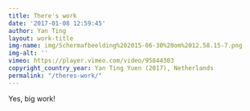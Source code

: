 ```yaml
---
title: There's work
date: '2017-01-08 12:59:45'
author: Yan Ting
layout: work-title
img-name: img/Schermafbeelding%202015-06-30%20om%2012.58.15-7.png
img-alt: ''
vimeo: https://player.vimeo.com/video/95844303
copyright_country_year: Yan Ting Yuen (2017), Netherlands
permalink: "/theres-work/"
---
```

Yes, big work!